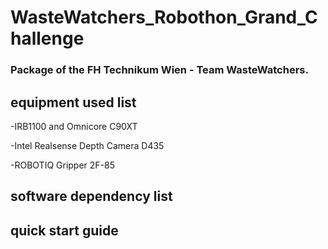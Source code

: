 # WasteWatchers_Robothon_Grand_Challenge

### Package of the FH Technikum Wien - Team WasteWatchers.


## equipment used list

-IRB1100 and Omnicore C90XT

-Intel Realsense Depth Camera D435

-ROBOTIQ Gripper 2F-85



## software dependency list


## quick start guide




